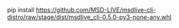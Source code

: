 pip install https://github.com/MSD-LIVE/msdlive-cli-distro/raw/stage/dist/msdlive_cli-0.5.0-py3-none-any.whl

